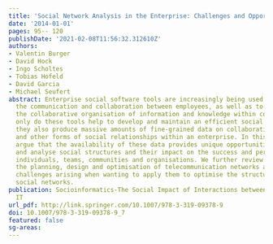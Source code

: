 ```yaml
---
title: 'Social Network Analysis in the Enterprise: Challenges and Opportunities'
date: '2014-01-01'
pages: 95-- 120
publishDate: '2021-02-08T11:56:32.312610Z'
authors:
- Valentin Burger
- David Hock
- Ingo Scholtes
- Tobias Hofeld
- David Garcia
- Michael Seufert
abstract: Enterprise social software tools are increasingly being used to support
  the communication and collaboration between employees, as well as to facilitate
  the collaborative organisation of information and knowledge within companies. Not
  only do these tools help to develop and maintain an efficient social organisation,
  they also produce massive amounts of fine-grained data on collaborations, communication
  and other forms of social relationships within an enterprise. In this chapter, we
  argue that the availability of these data provides unique opportunities to monitor
  and analyse social structures and their impact on the success and performance of
  individuals, teams, communities and organisations. We further review methods from
  the planning, design and optimisation of telecommunication networks and discuss
  challenges arising when wanting to apply them to optimise the structure of enterprise
  social networks.
publication: Socioinformatics-The Social Impact of Interactions between Humans and
  IT
url_pdf: http://link.springer.com/10.1007/978-3-319-09378-9
doi: 10.1007/978-3-319-09378-9_7
featured: false
sg-areas:
---
```

